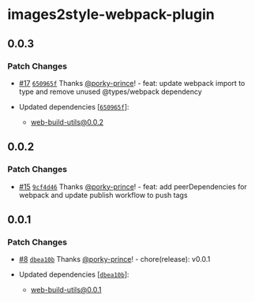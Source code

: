 # images2style-webpack-plugin

## 0.0.3

### Patch Changes

- [#17](https://github.com/porky-prince/web-build-tools/pull/17) [`650965f`](https://github.com/porky-prince/web-build-tools/commit/650965f5f178a80e0672d64bba1640344822343d) Thanks [@porky-prince](https://github.com/porky-prince)! - feat: update webpack import to type and remove unused @types/webpack dependency

- Updated dependencies [[`650965f`](https://github.com/porky-prince/web-build-tools/commit/650965f5f178a80e0672d64bba1640344822343d)]:
  - web-build-utils@0.0.2

## 0.0.2

### Patch Changes

- [#15](https://github.com/porky-prince/web-build-tools/pull/15) [`9cf4d46`](https://github.com/porky-prince/web-build-tools/commit/9cf4d46edf7f63d6ead445f1b1c4ffb6fcfb349f) Thanks [@porky-prince](https://github.com/porky-prince)! - feat: add peerDependencies for webpack and update publish workflow to push tags

## 0.0.1

### Patch Changes

- [#8](https://github.com/porky-prince/web-build-tools/pull/8) [`dbea10b`](https://github.com/porky-prince/web-build-tools/commit/dbea10b91dd2bbac6bb59a05d73b9e8720f22c38) Thanks [@porky-prince](https://github.com/porky-prince)! - chore(release): v0.0.1

- Updated dependencies [[`dbea10b`](https://github.com/porky-prince/web-build-tools/commit/dbea10b91dd2bbac6bb59a05d73b9e8720f22c38)]:
  - web-build-utils@0.0.1

